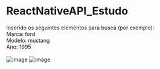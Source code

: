 # ReactNativeAPI_Estudo
Inserido os seguintes elementos para busca (por exemplo):
<br>Marca: ford
<br>Modelo: mustang
<br>Ano: 1995
<br>
<br>
![image](https://github.com/AyrtonMaia0/ReactNativeAPI/assets/98968093/cb5233f9-1cb8-4b33-bdc3-c6808f54983d)
![image](https://github.com/AyrtonMaia0/ReactNativeAPI/assets/98968093/e798e2fb-7261-4692-bf6c-c6e27fc0bba4)

